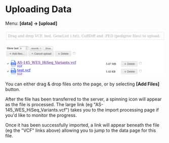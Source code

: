 # Uploading Data

Menu: **[data] -> [upload]**

![](images/upload.png)

You can either drag & drop files onto the page, or by selecting **[Add Files]** button. 

After the file has been transferred to the server, a spinning icon will appear as the file is processed. The large link (eg "AS-145_WES_HiSeq_Variants.vcf") takes you to the import processing page if you'd like to monitor the progress.

Once it has been successfully imported, a link will appear beneath the file (eg the "VCF" links above) allowing you to jump to the data page for this file.


